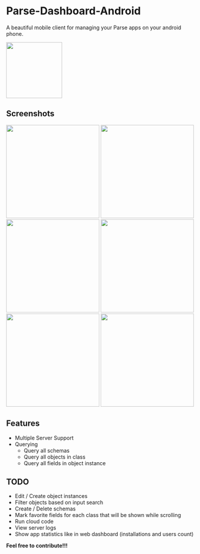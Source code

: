 # Parse-Dashboard-Android
A beautiful mobile client for managing your Parse apps on your android phone. 

<img src="https://github.com/bitterbit/Parse-Dashboard-Android/raw/master/imgs/parse_dashboard_android.png" height=150></img>

## Screenshots
<img src="https://github.com/bitterbit/Parse-Dashboard-Android/raw/master/imgs/device-2018-03-18-224304.png" width=250></img>
<img src="https://github.com/bitterbit/Parse-Dashboard-Android/raw/master/imgs/device-2018-03-18-223646.png" width=250></img>
<img src="https://github.com/bitterbit/Parse-Dashboard-Android/raw/master/imgs/device-2018-03-18-223736.png" width=250></img>
<img src="https://github.com/bitterbit/Parse-Dashboard-Android/raw/master/imgs/device-2018-03-18-223714.png" width=250></img>
<img src="https://github.com/bitterbit/Parse-Dashboard-Android/raw/master/imgs/device-2018-03-18-224127.png" width=250></img>
<img src="https://github.com/bitterbit/Parse-Dashboard-Android/raw/master/imgs/device-2018-03-18-223754.png" width=250></img>

## Features
* Multiple Server Support
* Querying
  * Query all schemas
  * Query all objects in class
  * Query all fields in object instance

## TODO
* Edit / Create object instances
* Filter objects based on input search
* Create / Delete schemas
* Mark favorite fields for each class that will be shown while scrolling
* Run cloud code
* View server logs
* Show app statistics like in web dashboard (installations and users count)

**Feel free to contribute!!!**
